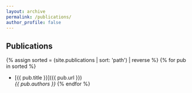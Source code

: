 ```yaml
---
layout: archive
permalink: /publications/
author_profile: false
---
```


## Publications

{% assign sorted = (site.publications | sort: 'path') | reverse %}
{% for pub in sorted %}
  * [{{ pub.title }}]({{ pub.url }})  
  *{{ pub.authors }}*
{% endfor %}
